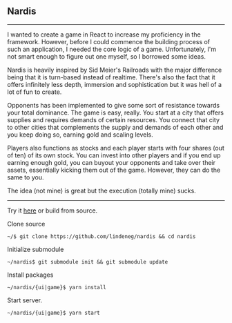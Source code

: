 ## Nardis

---

I wanted to create a game in React to increase my proficiency in the framework. However, before I could commence the building process of such an application, I needed the core logic of a game. Unfortunately, I'm not smart enough to figure out one myself, so I borrowed some ideas.

Nardis is heavily inspired by Sid Meier's Railroads with the major difference being that it is turn-based instead of realtime. There's also the fact that it offers infinitely less depth, immersion and sophistication but it was hell of a lot of fun to create.

Opponents has been implemented to give some sort of resistance towards your total dominance. The game is easy, really. You start at a city that offers supplies and requires demands of certain resources. You connect that city to other cities that complements the supply and demands of each other and you keep doing so, earning gold and scaling levels.

Players also functions as stocks and each player starts with four shares (out of ten) of its own stock. You can invest into other players and if you end up earning enough gold, you can buyout your opponents and take over their assets, essentially kicking them out of the game. However, they can do the same to you.

The idea (not mine) is great but the execution (totally mine) sucks.

---

Try it [here](https://nardis.lindeneg.org) or build from source.

Clone source

`~/$ git clone https://github.com/lindeneg/nardis && cd nardis`

Initialize submodule

`~/nardis$ git submodule init && git submodule update`

Install packages

`~/nardis/{ui|game}$ yarn install`

Start server.

`~/nardis/{ui|game}$ yarn start`
